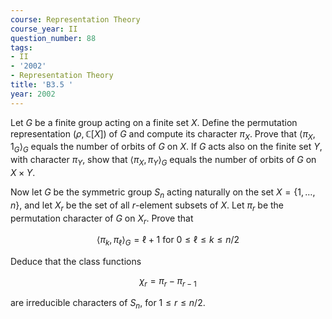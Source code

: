 ```yaml
---
course: Representation Theory
course_year: II
question_number: 88
tags:
- II
- '2002'
- Representation Theory
title: 'B3.5 '
year: 2002
---
```



Let $G$ be a finite group acting on a finite set $X$. Define the permutation representation $(\rho, \mathbb{C}[X])$ of $G$ and compute its character $\pi_{X}$. Prove that $\left\langle\pi_{X}, 1_{G}\right\rangle_{G}$ equals the number of orbits of $G$ on $X$. If $G$ acts also on the finite set $Y$, with character $\pi_{Y}$, show that $\left\langle\pi_{X}, \pi_{Y}\right\rangle_{G}$ equals the number of orbits of $G$ on $X \times Y$.

Now let $G$ be the symmetric group $S_{n}$ acting naturally on the set $X=\{1, \ldots, n\}$, and let $X_{r}$ be the set of all $r$-element subsets of $X$. Let $\pi_{r}$ be the permutation character of $G$ on $X_{r}$. Prove that

$$\left\langle\pi_{k}, \pi_{\ell}\right\rangle_{G}=\ell+1 \text { for } 0 \leqslant \ell \leqslant k \leqslant n / 2$$

Deduce that the class functions

$$\chi_{r}=\pi_{r}-\pi_{r-1}$$

are irreducible characters of $S_{n}$, for $1 \leqslant r \leqslant n / 2$.